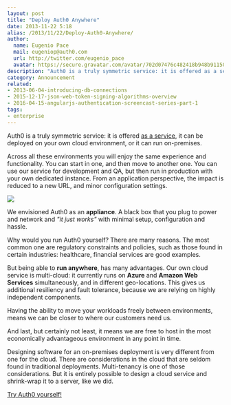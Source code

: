 ```yaml
---
layout: post
title: "Deploy Auth0 Anywhere"
date: 2013-11-22 5:18
alias: /2013/11/22/Deploy-Auth0-Anywhere/
author:
  name: Eugenio Pace
  mail: eugeniop@auth0.com
  url: http://twitter.com/eugenio_pace
  avatar: https://secure.gravatar.com/avatar/702d07476c482418b948b911504137a5?s=60
description: "Auth0 is a truly symmetric service: it is offered as a service, it can be deployed on your own cloud environment, or it can run on-premises."
category: Announcement
related:
- 2013-06-04-introducing-db-connections
- 2015-12-17-json-web-token-signing-algorithms-overview
- 2016-04-15-angularjs-authentication-screencast-series-part-1
tags:
- enterprise
---
```



Auth0 is a truly symmetric service: it is offered [as a service](https://app.auth0.com), it can be deployed on your own cloud environment, or it can run on-premises.

Across all these environments you will enjoy the same experience and functionality. You can start in one, and then move to another one. You can use our service for development and QA, but then run in production with your own dedicated instance. From an application perspective, the impact is reduced to a new URL, and minor configuration settings.

![](https://s3.amazonaws.com/blog.auth0.com/img/ascii-art.png)

<!-- more -->

We envisioned Auth0 as an __appliance__. A black box that you plug to power and network and _"it just works"_ with minimal setup, configuration and hassle.

Why would you run Auth0 yourself? There are many reasons. The most common one are regulatory constraints and policies, such as those found in certain industries: healthcare, financial services are good examples.

But being able to __run anywhere__, has many advantages. Our own cloud service is multi-cloud: it currently runs on __Azure__ and __Amazon Web Services__ simultaneously, and in different geo-locations. This gives us additional resiliency and fault tolerance, because we are relying on highly independent components.

Having the ability to move your workloads freely between environments, means we can be closer to where our customers need us.

And last, but certainly not least, it means we are free to host in the most economically advantageous environment in any point in time.

Designing software for an on-premises deployment is very different from one for the cloud. There are considerations in the cloud that are seldom found in traditional deployments. Multi-tenancy is one of those considerations. But it is entirely possible to design a cloud service and shrink-wrap it to a server, like we did.



[Try Auth0 yourself!](https://auth0.com)
